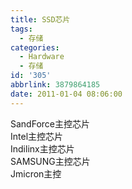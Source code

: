 ```yaml
---
title: SSD芯片
tags:
  - 存储
categories:
  - Hardware
  - 存储
id: '305'
abbrlink: 3879864185
date: 2011-01-04 08:06:00
---
```


SandForce主控芯片  
Intel主控芯片  
Indilinx主控芯片  
SAMSUNG主控芯片  
Jmicron主控